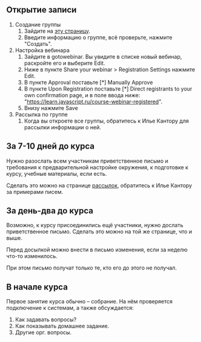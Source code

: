 <!--
 - У юзера преподавателя:
   - roles: ["teacher"]
   - profileTabsEnabled: ["courses"]
   - teacherEmail: my@email.com - в отличие от email (скрытый email аккаунта) и publicEmail (публичный в профиле), этот email для коммуникации по курсам, публикуется для курсантов.
   - isTeacherFrontpage: true - для преподавателя, который давно ведёт курсы
   - gotowebinar - данные gotowebinar-организатора
 - Для получения данных gotowebinar, от имени юзера зайти на:
   - https://api.citrixonline.com/oauth/authorize?client_id=5Ven6FoiKXuDfNWYroB95v2xWYJqlFfT
   - с полученным кодом (заменить его в конце строки ниже):
     curl -X POST -H "Accept:application/json" -H "Content-Type: application/x-www-form-urlencoded" "https://api.citrixonline.com/oauth/access_token" -d 'grant_type=authorization_code&client_id=5Ven6FoiKXuDfNWYroB95v2xWYJqlFfT&code=КОД'
   - JSON-результат в свойство юзера gotowebinar   
 - В коллекции courseTeacher должна быть запись о курсе, который он ведёт
 - На https://global.gotowebinar.com, go to Settings > Recording tab and select "Save recordings online (beta)".  
-->

## Открытие записи

1. Создание группы
    1. Зайдите на [эту страницу](/courses/teacher/group-create).
    2. Введите информацию о группе, всё проверьте, нажмите "Создать".
2. Настройка вебинара
    1. Зайдите в gotowebinar. Вы увидите в списке новый вебинар, раскройте его и выберите Edit.
    2. Ниже в пункте Share your webinar > Registration Settings нажмите Edit.
    3. В пункте Approval поставьте [*] Manually Approve
    4. В пункте Upon Registration поставьте [*] Direct registrants to your own confirmation page, и в поле ввода ниже: "https://learn.javascript.ru/course-webinar-registered".
    5. Внизу нажмите Save
3. Рассылка по группе 
    1. Когда вы откроете все группы, обратитесь к Илье Кантору для рассылки информации о ней.

## За 7-10 дней до курса

Нужно разослать всем участникам приветственное письмо и требования к предварительной настройке окружения, 
к подготовке к курсу, учебные материалы, если есть. 

Сделать это можно на странице [рассылок](/newsletter/admin/newsletter-releases), обратитесь к Илье Кантору за примерами писем.

## За день-два до курса

Возможно, к курсу присоединились ещё участники, нужно дослать приветственное письмо. Сделать это можно на той же странице, что и выше.

Перед досылкой можно внести в письмо изменения, если за неделю что-то изменилось.

При этом письмо получат только те, кто его до этого не получал. 

## В начале курса

Первое занятие курса обычно – собрание. На нём проверяется подключение к системам, а также обсуждается:

1. Как задавать вопросы?
2. Как показывать домашнее задание.
3. Другие орг. вопросы.



